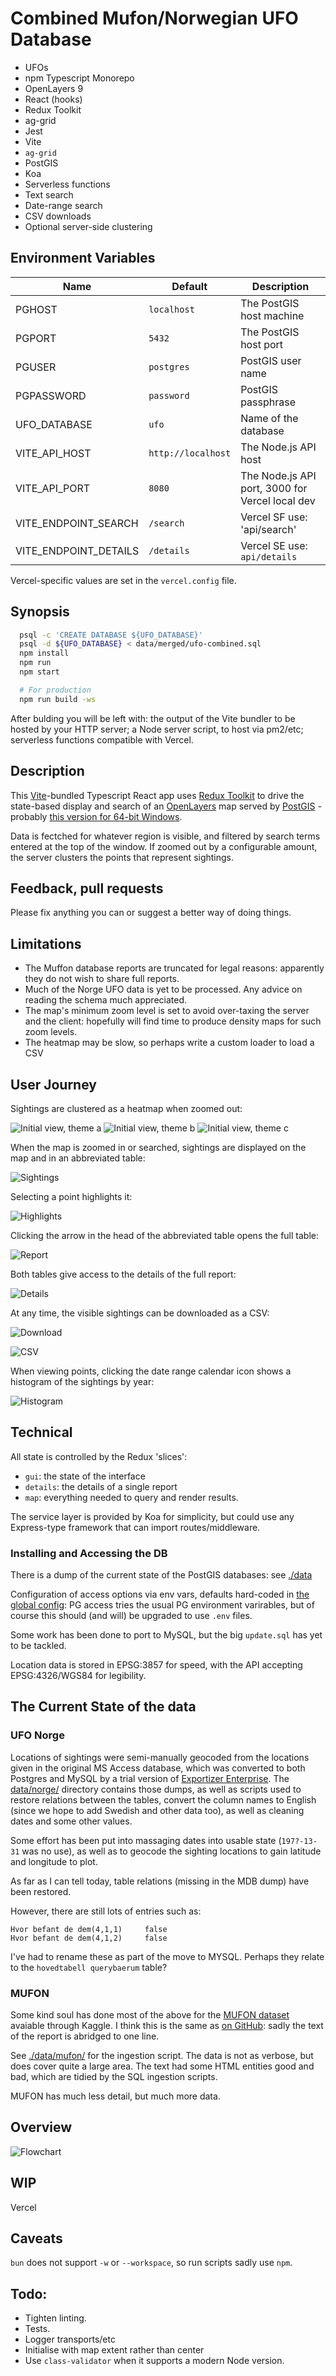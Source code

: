 # Combined Mufon/Norwegian UFO Database

* UFOs
* npm Typescript Monorepo
* OpenLayers 9
* React (hooks)
* Redux Toolkit 
* ag-grid
* Jest
* Vite 
* `ag-grid`
* PostGIS
* Koa
* Serverless functions
* Text search
* Date-range search
* CSV downloads
* Optional server-side clustering

## Environment Variables

| Name                  | Default            | Description              |
|-----------------------|--------------------| ------------------------ |
| PGHOST                | `localhost`        | The PostGIS host machine |
| PGPORT                | `5432`             | The PostGIS host port    |
| PGUSER                | `postgres`         | PostGIS user name        |
| PGPASSWORD            | `password`         | PostGIS passphrase       |
| UFO_DATABASE          | `ufo`              | Name of the database     |
| VITE_API_HOST        | `http://localhost` | The Node.js API host     |
| VITE_API_PORT        | `8080`             | The Node.js API port, 3000 for Vercel local dev |
| VITE_ENDPOINT_SEARCH  | `/search`          | Vercel SF use: 'api/search' |
| VITE_ENDPOINT_DETAILS | `/details`         | Vercel SE use: `api/details` |

Vercel-specific values are set in the `vercel.config` file.

## Synopsis

```bash
  psql -c 'CREATE DATABASE ${UFO_DATABASE}'
  psql -d ${UFO_DATABASE} < data/merged/ufo-combined.sql
  npm install
  npm run
  npm start

  # For production
  npm run build -ws
```

After bulding you will be left with: the output of the Vite bundler to be hosted by your HTTP server; a Node server script, to host via pm2/etc; serverless functions compatible with Vercel.

## Description

This [Vite](https://vitejs.dev/)-bundled Typescript React app uses [Redux Toolkit](https://redux-toolkit.js.org/) to drive the state-based display and search of an [OpenLayers](https://openlayers.org/) map served by [PostGIS](http://postgis.net/documentation/getting_started/install_windows/) - probably [this version for 64-bit Windows](https://download.osgeo.org/postgis/windows/pg11/postgis-bundle-pg11x64-setup-3.3.3-1.exe).

Data is fectched for whatever region is visible, and filtered by search terms entered at the top of the window. 
If zoomed out by a configurable amount, the server clusters the points that represent sightings.

## Feedback, pull requests

Please fix anything you can or suggest a better way of doing things.

## Limitations

* The Muffon database reports are truncated for legal reasons: apparently they do not wish to share full reports.
* Much of the Norge UFO data is yet to be processed. Any advice on reading the schema much appreciated.
* The map's minimum zoom level is set to avoid over-taxing the server and the client: hopefully will find time to produce density maps for such zoom levels.
* The heatmap may be slow, so perhaps write a custom loader to load a CSV

## User Journey

Sightings are clustered as a heatmap when zoomed out:

![Initial view, theme a](./docs/images/init-1.png)
![Initial view, theme b](./docs/images/init-2.png)
![Initial view, theme c](./docs/images/init-3.png)

When the map is zoomed in or searched, sightings are displayed on the map and in an abbreviated table:

![Sightings](./docs/images/search-text.png)

Selecting a point highlights it:

![Highlights](./docs/images/selection.png)

Clicking the arrow in the head of the abbreviated table opens the full table:

![Report](./docs/images/wide-report.png)

Both tables give access to the details of the full report:

![Details](./docs/images/details.png)

At any time, the visible sightings can be downloaded as a CSV:

![Download](./docs/images/save-csv.png)

![CSV](./docs/images/csv.png)

When viewing points, clicking the date range calendar icon  shows a histogram of the sightings by year:

![Histogram](./docs/images/histogram.png)

## Technical

All state is controlled by the Redux 'slices':

- `gui`: the state of the interface
- `details`: the details of a single report
- `map`: everything needed to query and render results.

The service layer is provided by Koa for simplicity, but could use any Express-type framework that can import routes/middleware.

### Installing and Accessing the DB

There is a dump of the current state of the PostGIS databases: see [./data](./data)

Configuration of access options via env vars, defaults hard-coded in [the global config](./packages/config/): PG access tries the usual PG environment varirables, but of course this should (and will) be upgraded to use `.env` files.

Some work has been done to port to MySQL, but the big `update.sql` has yet to be tackled.

Location data is stored in EPSG:3857 for speed, with the API accepting EPSG:4326/WGS84 for legibility.

## The Current State of the data

### UFO Norge

Locations of sightings were semi-manually geocoded from the locations given in the original MS Access database, which was converted to both Postgres and MySQL by a trial version of [Exportizer Enterprise](https://www.vlsoftware.net/exportizer/). The [data/norge/](data/norge/) directory contains those dumps, as well as scripts used to restore relations between the tables, convert the column names to English (since we hope to add Swedish and other data too), as well as cleaning dates and some other values.

Some effort has been put into massaging dates into usable state (`197?-13-31` was no use), as well as to geocode the sighting locations to gain latitude and longitude to plot.

As far as I can tell today, table relations (missing in the MDB dump) have been restored.

However, there are still lots of entries such as:

    Hvor befant de dem(4,1,1)	  false
    Hvor befant de dem(4,1,2)	  false

I've had to rename these as part of the move to MYSQL. Perhaps they relate to the `hovedtabell querybaerum` table?

### MUFON

Some kind soul has done most of the above for the [MUFON dataset](data\mufon\datapackage.info.json) avaiable through Kaggle. I think this is the same as [on GitHub](https://github.com/planetsig/ufo-reports): sadly the text of the report is abridged to one line.

See [./data/mufon/](./data/mufon/) for the ingestion script. The data is not as verbose, but does cover quite a large area. The text had some HTML entities good and bad, which are tidied by the SQL ingestion scripts.

MUFON has much less detail, but much more data.

## Overview

![Flowchart](docs/images/arch-flowchart.png)

## WIP

Vercel

## Caveats

`bun` does not support `-w` or `--workspace`, so run scripts sadly use `npm`.

## Todo:

* Tighten linting.
* Tests.
* Logger transports/etc
* Initialise with map extent rather than center
* Use `class-validator` when it supports a modern Node version.
